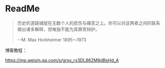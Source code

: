 # ReadMe

> 历史的道路铺就在无数个人的悲伤与痛苦之上。你可以对这两者之间的联系做出诸多解释，但唯独不能为其罪责辩护。
>
> --M. Max Horkheimer 1895～1973



博客教程：

https://mp.weixin.qq.com/s/grsv_rx3DL862M8dBsHd_A